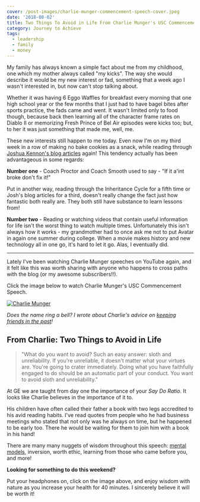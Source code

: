 ```yaml
---
cover: /post-images/charlie-munger-commencement-speech-cover.jpeg
date: '2018-08-02'
title: Two Things To Avoid in Life From Charlie Munger's USC Commencement Speech
category: Journey to Achieve
tags:
  - leadership
  - family
  - money
---
```


My family has always known a simple fact about me from my childhood, one which my mother always called "my kicks". The way she would describe it would be my new interest or fad, something that a week ago I wasn't interested in, but now can't stop talking about.

Whether it was having 6 Eggo Waffles for breakfast every morning that one high school year or the few months that I just had to have bagel bites after sports practice, the fads came and went. It wasn't limited only to food though, because back then learning all of the character frame rates on Diablo II  or memorizing Fresh Prince of Bel Air episodes were kicks too; but, to her it was just something that made me, well, me.

These new interests still happen to me today. Even now I'm on my third week in a row of making no bake cookies as a snack, while reading through [Joshua Kennon's blog articles](https://www.kalebmckelvey.com/insights-from-reading-769-joshua-kennon-blog-posts/) again! This tendency actually has been advantageous in some regards:

**Number one** - Coach Proctor and Coach Smooth used to say - "If it a'int broke don't fix it!"

Put in another way, reading through the Inheritance Cycle for a fifth time or Josh's blog articles for a third, doesn't really change the fact just how fantastic both really are. They both still have substance to learn lessons from!

**Number two** - Reading or watching videos that contain useful information for life isn't the worst thing to watch multiple times. Unfortunately this isn't always how it works - my grandmother had to once ask me not to put Avatar in again one summer during college. When a movie makes history and new technology all in one go, it's hard to let it go. Alas, I eventually did.

---

Lately I've been watching Charlie Munger speeches on YouTube again, and it felt like this was worth sharing with anyone who happens to cross paths with the blog (or my awesome subscribers!!).

Click the image below to watch Charlie Munger's USC Commencement Speech.

[![Charlie Munger](https://img.youtube.com/vi/5U0TE4oqj24/0.jpg)](https://www.youtube.com/watch?v=5U0TE4oqj24 "Charlie Munger")

_Does the name ring a bell? I wrote about Charlie's advice on [keeping friends in the past](https://www.kalebmckelvey.com/would-you-fill-up-your-friends-gas-tank/)!_


## From Charlie: Two Things to Avoid in Life

> "What do you want to avoid? Such an easy answer: sloth and unreliability. If you're unreliable, it doesn't matter what your virtues are. You're going to crater immediately. Doing what you have faithfully engaged to do should be an automatic part of your conduct. You want to avoid sloth and unreliability."

At GE we are taught from day one the importance of your _Say Do Ratio_.  It looks like Charlie believes in the importance of it to.

His children have often called their father a book with two legs accredited to his avid reading habits. I've read quotes from people who he had business meetings who stated that not only was he always on time, but he happened to be early too. There he would be waiting for them to join him with a book in his hand!

There are many many nuggets of wisdom throughout this speech: [mental models](https://mentalmodeldictionary.com), inversion, worth ethic, learning from those who came before you, and more!

__Looking for something to do this weekend?__

Put your headphones on, click on the image above, and enjoy wisdom with nature as you increase your health for 40 minutes. I sincerely believe it will be worth it!





